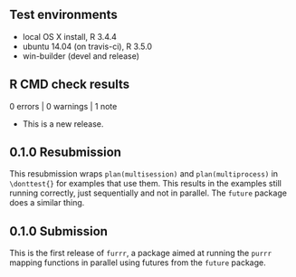 ## Test environments
* local OS X install, R 3.4.4
* ubuntu 14.04 (on travis-ci), R 3.5.0
* win-builder (devel and release)

## R CMD check results

0 errors | 0 warnings | 1 note

* This is a new release.

## 0.1.0 Resubmission

This resubmission wraps `plan(multisession)` and `plan(multiprocess)` in
`\donttest{}` for examples that use them. This results in the examples still
running correctly, just sequentially and not in parallel. The `future` package
does a similar thing.

## 0.1.0 Submission

This is the first release of `furrr`, a package aimed at running the `purrr`
mapping functions in parallel using futures from the `future` package.
